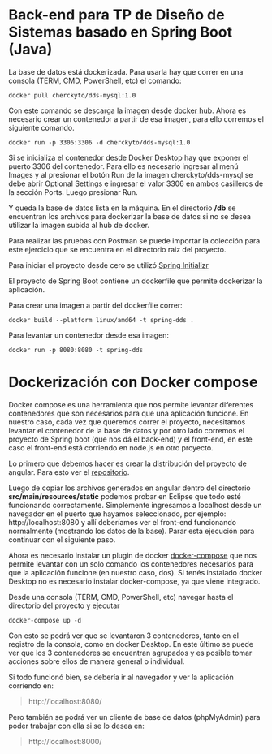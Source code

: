 # Back-end para TP de Diseño de Sistemas basado en Spring Boot (Java)

La base de datos está dockerizada. Para usarla hay que correr en una consola (TERM, 
CMD, PowerShell, etc) el comando:
```
docker pull cherckyto/dds-mysql:1.0
```
Con este comando se descarga la imagen desde [docker hub](hub.docker.com). Ahora es 
necesario crear un contenedor a partir de esa imagen, para ello corremos el siguiente 
comando.

```
docker run -p 3306:3306 -d cherckyto/dds-mysql:1.0
```

Si se inicializa el contenedor desde Docker Desktop hay que exponer el puerto 3306 del contenedor. 
Para ello es necesario ingresar al menú Images y al presionar el botón Run de la imagen cherckyto/dds-mysql 
se debe abrir Optional Settings e ingresar el valor 3306 en ambos casilleros de la sección Ports. Luego 
presionar Run.

Y queda la base de datos lista en la máquina. En el directorio **/db** se encuentran los archivos para dockerizar la base de datos si no se desea utilizar la imagen subida al hub de docker.

Para realizar las pruebas con Postman se puede importar la colección para este ejercicio que se encuentra en el directorio raiz del proyecto.

Para iniciar el proyecto desde cero se utilizó [Spring Initializr](https://start.spring.io/#!type=maven-project&language=java&platformVersion=3.1.0&packaging=jar&jvmVersion=17&groupId=org.utn.frd&artifactId=dds&name=dds&description=Backend%20DDS&packageName=org.utn.frd.dds&dependencies=mysql,web,data-jpa,data-jpa)

El proyecto de Spring Boot contiene un dockerfile que permite dockerizar la aplicación.

Para crear una imagen a partir del dockerfile correr:
```
docker build --platform linux/amd64 -t spring-dds .
```

Para levantar un contenedor desde esa imagen:
```
docker run -p 8080:8080 -t spring-dds
```

# Dockerización con Docker compose
Docker compose es una herramienta que nos permite levantar diferentes contenedores que son necesarios para que una aplicación funcione. 
En nuestro caso, cada vez que queremos correr el proyecto, necesitamos levantar el contenedor de la base de datos y 
por otro lado corremos el proyecto de Spring boot (que nos dá el back-end) y el front-end, en 
este caso el front-end está corriendo en node.js en otro proyecto.

Lo primero que debemos hacer es crear la distribución del proyecto de angular. Para esto 
ver el [repositorio](https://github.com/dds-frd-utn/ngDDS2023).

Luego de copiar los archivos generados en angular dentro del directorio **src/main/resources/static** 
podemos probar en Eclipse que todo esté funcionando correctamente. Simplemente ingresamos a 
localhost desde un navegador en el puerto que hayamos seleccionado, por ejemplo: http://localhost:8080 
y allí deberíamos ver el front-end funcionando normalmente (mostrando los datos de la base). 
Parar esta ejecución para continuar con el siguiente paso.

Ahora es necesario instalar un plugin de docker [docker-compose](https://docs.docker.com/compose/install/) que nos permite levantar con un solo comando los 
contenedores necesarios para que la aplicación funcione (en nuestro caso, dos). Si tenés 
instalado docker Desktop no es necesario instalar docker-compose, ya que viene integrado.

Desde una consola (TERM, CMD, PowerShell, etc) navegar hasta el directorio del proyecto 
y ejecutar
```
docker-compose up -d
```
Con esto se podrá ver que se levantaron 3 contenedores, tanto en el registro de la consola, 
como en docker Desktop. En este último se puede ver que los 3 contenedores se encuentran 
agrupados y es posible tomar acciones sobre ellos de manera general o individual.

Si todo funcionó bien, se debería ir al navegador y ver la aplicación corriendo en:
> http://localhost:8080/

Pero también se podrá ver un cliente de base de datos (phpMyAdmin) para poder trabajar 
con ella si se lo desea en:
> http://localhost:8000/
